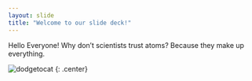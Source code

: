 ```yaml
---
layout: slide
title: "Welcome to our slide deck!"
---
```


Hello Everyone!
Why don’t scientists trust atoms?
Because they make up everything.

![dodgetocat](https://octodex.github.com/images/dodgetocat_v2.png)
{: .center}
